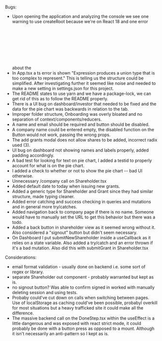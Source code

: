 Bugs:

- Upon opening the application and analyzing the console we see one warning to use createRoot because we're on React 18 and one error about the <svg> attribute height expected to be "auto". Changed from "auto" to "100%" to match pattern in Home.tsx svg reference.
- In App.tsx a ts error is shown "Expression produces a union type that is too complex to represent." This is telling us the structure could be simplified. After investigating further it seemed like noise and needed to make a new setting in settings.json for this project.
- The README states to use yarn and we have a package-lock, we can get rid of this as to follow the README properly.
- There is a UI bug on dashboard/investor that needed to be fixed and the data for the pie chart was backwards in relation to the tab.
- Improper folder structure, Onboarding was overly bloated and no separation of context/components/reducers.
- A name and email should be required and button should be disabled.
- A company name could be entered empty, the disabled function on the Button would not work, passing the wrong props.
- The add grants modal does not allow shares to be added, incorrect radix used (3).
- UI bug on dashboard not showing names and labels properly, added padding accordingly.
- A bad test for looking for text on pie chart, I added a testid to properly account for what is on the pie chart.
- I added a check to whether or not to show the pie chart -- bad UI otherwise.
- Unnecessary /company call on Shareholder.tsx
- Added default date to today when issuing new grants.
- Added a generic type for Shareholder and Grant since they had similar structure, made typing cleaner.
- Added error catching and success checking in queries and mutations and in general more try/catches.
- Added navigation back to company page if there is no name. Someone would have to manually set the URL to get this behavior but there was a todo.
- Added a back button in shareholder view as it seemed wrong without it. Also considered a "signout" button but didn't seem necessary.
- On Dashboard I put submitNewShareholder inside a useCallback as it relies on a state variable. Also added a try/catch and an error thrown if it's a bad mutation. Also did this with submitGrant in Shareholder.tsx

Considerations:

- email format validation - usually done on backend i.e. some sort of regex or library.
- separate Shareholder out component - probably warranted but kept as is.
- no signout button? Was able to confirm signed in worked with manually deleting session and using tests.
- Probaby could've cut down on calls when switching between pages. Use of localStorage as caching could've been possible, probabyl overkill for most situations but a heavy trafficked site it could make all the difference.
- The massive backend call on the DoneStep.tsx within the useEffect is a little dangerous and was exposed with react strict mode, it could probably be done with a button press as opposed to a mount. Although it isn't necessarily an anti-pattern so I kept as is.
